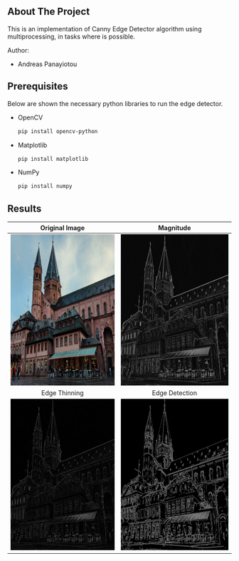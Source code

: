 <!-- ABOUT THE PROJECT -->
## About The Project

This is an implementation of Canny Edge Detector algorithm using multiprocessing, in tasks where is possible.

Author:
* Andreas Panayiotou

## Prerequisites

Below are shown the necessary python libraries to run the edge detector. 
* OpenCV
  ```sh
  pip install opencv-python
  ```
* Matplotlib
  ```sh
  pip install matplotlib
  ```
* NumPy
  ```sh
  pip install numpy
  ```
## Results
Original Image             |  Magnitude
:-------------------------:|:-------------------------:
<img src="DemoImages/Original.PNG" width="450" height="340">  |  <img src="DemoImages/Magnitude.PNG" width="450" height="340">
Edge Thinning | Edge Detection
<img src="DemoImages/EdgeThinning.PNG" width="450" height="340"> | <img src="DemoImages/Edges.PNG" width="450" height="340">
